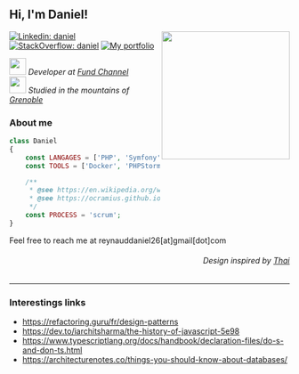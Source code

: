 <h2> Hi, I'm Daniel!</h2>

<img align='right' src="https://unavatar.io/twitter/grimtyr" width="230">

[![Linkedin: daniel](https://img.shields.io/badge/-Add%20me-blue?style=flat-square&logo=Linkedin&logoColor=white&link=https://www.linkedin.com/in/reynadan/)](https://www.linkedin.com/in/reynadan/)
[![StackOverflow: daniel](https://img.shields.io/badge/-Watch%20me-orange?style=flat-square&logo=StackOverflow&logoColor=white&link=https://stackoverflow.com/users/5391965/reynadan)](https://stackoverflow.com/users/5391965/reynadan)
[![My portfolio](https://img.shields.io/badge/-Portfolio-red?style=flat-square&logo=data:image/png;base64,iVBORw0KGgoAAAANSUhEUgAAAAoAAAAKCAYAAACNMs+9AAAAAXNSR0IArs4c6QAAAARnQU1BAACxjwv8YQUAAAAJcEhZcwAADsMAAA7DAcdvqGQAAAAYdEVYdFNvZnR3YXJlAHBhaW50Lm5ldCA0LjAuNWWFMmUAAAC6SURBVChTbZA9CsJAEEZnf7JYBRXBxgtoa2Fj4RlESGHpGew9gFa2wcbaI5hDWNjZCxYeQd9INkrMwOPNzH4smwhlrLUrY8wJtsx9XZbVKi1CaI1eEcJXnIDQH9FIex1uqAoq3vsp1rMDesBAhwJyDUTK3f1n3mFpO+dmcVnjye2TEMKC/lMZNAX1tgvuAC9PkrEu6xDaYA/fYnlG9eAe/1WPgwJXQf2/etBYPHzIx80JLSFL07QrIvIGjO41Vh/JBN0AAAAASUVORK5CYII=&link=https://reynadan.github.io)](https://reynadan.github.io)
<p>
  <em>
    <img src="https://www.fundchannel-group.com/themes/custom/fund_channel/favicon.png" width="30">
      Developer at <a href="https://www.fundchannel-group.com/">Fund Channel</a>
    </br>
    <img src="https://favicon-ksup.univ-grenoble-alpes.fr/SITEUI/apple-icon-60x60.png" width="30"> 
      Studied in the mountains of <a href="https://www.univ-grenoble-alpes.fr/">Grenoble</a>
   </em>
</p>

###  About me
```php
class Daniel
{
    const LANGAGES = ['PHP', 'Symfony', 'HTML/CSS', 'JS', 'Mysql'];
    const TOOLS = ['Docker', 'PHPStorm', 'Yarn', 'Sass'];

    /**
     * @see https://en.wikipedia.org/wiki/Scrum_(software_development)
     * @see https://ocramius.github.io/extremely-defensive-php/#/
     */
    const PROCESS = 'scrum';
}
```
Feel free to reach me at reynauddaniel26[at]gmail[dot]com
  
  
  <h6 align='right'> Design inspired by <a href='https://github.com/Thaiane/Thaiane'>Thai</a></h5>
  
  ----
  ### Interestings links 
  - https://refactoring.guru/fr/design-patterns
  - https://dev.to/iarchitsharma/the-history-of-javascript-5e98
  - https://www.typescriptlang.org/docs/handbook/declaration-files/do-s-and-don-ts.html
  - https://architecturenotes.co/things-you-should-know-about-databases/


